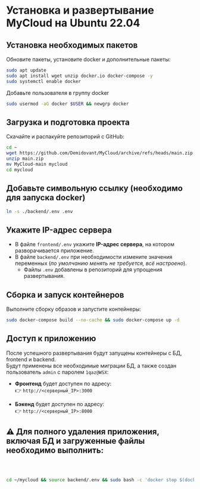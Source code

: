 # Установка и развертывание MyCloud на Ubuntu 22.04

## Установка необходимых пакетов

Обновите пакеты, установите docker и дополнительные пакеты:

```bash
sudo apt update
sudo apt install wget unzip docker.io docker-compose -y
sudo systemctl enable docker
```

Добавьте пользователя в группу docker

```bash
sudo usermod -aG docker $USER && newgrp docker
```

## Загрузка и подготовка проекта

Скачайте и распакуйте репозиторий с GitHub:

```bash
cd ~
wget https://github.com/Demidovant/MyCloud/archive/refs/heads/main.zip
unzip main.zip
mv MyCloud-main mycloud
cd mycloud
```

## Добавьте символьную ссылку (необходимо для запуска docker)
```bash
ln -s ./backend/.env .env
```

## **Укажите IP-адрес сервера**
- В файле `frontend/.env` укажите **IP-адрес сервера**, на котором разворачивается приложение.
- В файле `backend/.env` при необходимости измените значения переменных (*по умолчанию менять не требуется, всё настроено*).  
  - Файлы `.env` добавлены в репозиторий для упрощения развертывания.

## Сборка и запуск контейнеров

Выполните сборку образов и запустите контейнеры:

```bash
sudo docker-compose build --no-cache && sudo docker-compose up -d
```

## Доступ к приложению

После успешного развертывания будут запущены контейнеры с БД, frontend и backend.<br>
Будут применены все необходимые миграции БД, а также создан пользователь `admin` с паролем `1qaz@WSX`:

- **Фронтенд** будет доступен по адресу:  
  👉 `http://<серверный_IP>:3000`

- **Бэкенд** будет доступен по адресу:  
  👉 `http://<серверный_IP>:8000`


## ⚠️ Для полного удаления приложения, включая БД и загруженные файлы необходимо выполнить:
```bash



cd ~/mycloud && source backend/.env && sudo bash -c 'docker stop $(docker ps -a -q); docker rm $(docker ps -a -q); docker volume rm $(docker volume ls -q); docker rmi $(docker images); docker network rm $(docker network ls -q); rm -rfv '"${FILE_STORAGE_PATH}"'; rm -rfv '"${LOG_FILES_DIR}"'; rm -rfv ~/mycloud; rm -rfv ~/main.zip; cd ~; systemctl restart docker.service'
```

